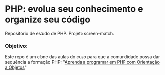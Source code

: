 # PHP: evolua seu conhecimento e organize seu código
Repositório de estudo de PHP. Projeto screen-match.

### Objetivo:
Este repo é um clone das aulas do cuso para que a comundidade possa dar sequência a formação PHP: "[Aprenda a programar em PHP com Orientação a Objetos](https://cursos.alura.com.br/formacao-linguagem-php)"
